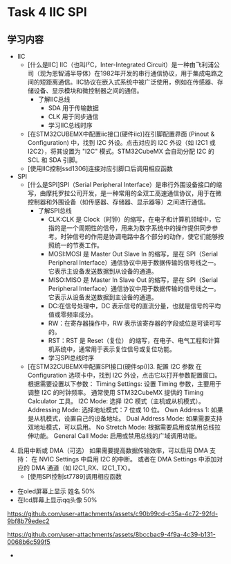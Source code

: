# Task 4 IIC SPI
## 学习内容
 - IIC
   - [什么是IIC] IIC（也叫I²C，Inter-Integrated Circuit）是一种由飞利浦公司（现为恩智浦半导体）在1982年开发的串行通信协议，用于集成电路之间的短距离通信。IIC协议在嵌入式系统中被广泛使用，例如在传感器、存储设备、显示模块和微控制器之间的通信。
     - 了解IIC总线
       - SDA 用于传输数据
       - CLK 用于同步通信
       - 学习IIC总线时序
   - [在STM32CUBEMX中配置iic接口(硬件iic)]在引脚配置界面 (Pinout & Configuration) 中，找到 I2C 外设。点击对应的 I2C 外设（如 I2C1 或I2C2），将其设置为 "I2C" 模式。STM32CubeMX 会自动分配 I2C 的 SCL 和 SDA 引脚。
   - [使用IIC控制ssd1306]连接对应引脚口后调用相应函数
 - SPI
   - [什么是SPI]SPI（Serial Peripheral Interface）是串行外围设备接口的缩写，由摩托罗拉公司开发，是一种常用的全双工高速通信协议，用于在微控制器和外围设备（如传感器、存储器、显示器等）之间进行通信。
     - 了解SPI总线
       - CLK:CLK 是 Clock（时钟）的缩写，在电子和计算机领域中，它指的是一个周期性的信号，用来为数字系统中的操作提供同步参考。时钟信号的作用是协调电路中各个部分的动作，使它们能够按照统一的节奏工作。
       - MOSI:MOSI 是 Master Out Slave In 的缩写，是在 SPI（Serial Peripheral Interface）通信协议中用于数据传输的信号线之一。它表示主设备发送数据到从设备的通道。
       - MISO:MISO 是 Master In Slave Out 的缩写，是在 SPI（Serial Peripheral Interface）通信协议中用于数据传输的信号线之一。它表示从设备发送数据到主设备的通道。
       - DC:在信号处理中，DC 表示信号的直流分量，也就是信号的平均值或零频率成分。
       - RW：在寄存器操作中，RW 表示该寄存器的字段或位是可读可写的。
       - RST：RST 是 Reset（复位） 的缩写，在电子、电气工程和计算机系统中，通常用于表示复位信号或复位功能。
       - 学习SPI总线时序
   - [在STM32CUBEMX中配置SPI接口(硬件spi)]3. 配置 I2C 参数
在 Configuration 选项卡中，找到 I2C 外设，点击它以打开参数配置窗口。
根据需要设置以下参数：
Timing Settings:
设置 Timing 参数，主要用于调整 I2C 的时钟频率。
通常使用 STM32CubeMX 提供的 Timing Calculator 工具。
I2C Mode:
选择 I2C 模式（主机或从机模式）。
Addressing Mode:
选择地址模式：7 位或 10 位。
Own Address 1:
如果是从机模式，设置自己的设备地址。
Dual Address Mode:
如果需要支持双地址模式，可以启用。
No Stretch Mode:
根据需要启用或禁用总线拉伸功能。
General Call Mode:
启用或禁用总线的广域调用功能。
4. 启用中断或 DMA（可选）
如果需要提高数据传输效率，可以启用 DMA 支持：
在 NVIC Settings 中启用 I2C 的中断。
或者在 DMA Settings 中添加对应的 DMA 通道（如 I2C1_RX、I2C1_TX）。
   - [使用SPI控制st7789]调用相应函数
 - 在oled屏幕上显示 姓名 50%
 - 在lcd屏幕上显示qq头像 50%


https://github.com/user-attachments/assets/c90b99cd-c35a-4c72-92fd-9bf8b79edec2



https://github.com/user-attachments/assets/8bccbac9-4f9a-4c39-b131-0068b6c599f5


 - 
